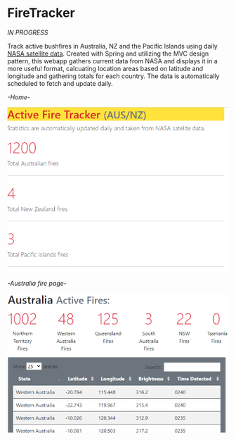 # FireTracker
*IN PROGRESS* 

Track active bushfires in Australia, NZ and the Pacific Islands using daily [NASA satellite data](https://firms.modaps.eosdis.nasa.gov/active_fire/). 
Created with Spring and utilizing the MVC design pattern, this webapp gathers current data from NASA and displays it in a more useful format,
calcuating location areas based on latitude and longitude and gathering totals for each country. The
data is automatically scheduled to fetch and update daily. 

*-Home-*

![home](https://github.com/fabian-fagan/FireTracker/blob/master/images/home.PNG)

*-Australia fire page-* 

![aus](https://github.com/fabian-fagan/FireTracker/blob/master/images/AUS.PNG)

